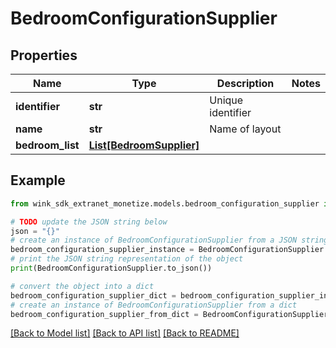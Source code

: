 # BedroomConfigurationSupplier


## Properties

Name | Type | Description | Notes
------------ | ------------- | ------------- | -------------
**identifier** | **str** | Unique identifier | 
**name** | **str** | Name of layout | 
**bedroom_list** | [**List[BedroomSupplier]**](BedroomSupplier.md) |  | 

## Example

```python
from wink_sdk_extranet_monetize.models.bedroom_configuration_supplier import BedroomConfigurationSupplier

# TODO update the JSON string below
json = "{}"
# create an instance of BedroomConfigurationSupplier from a JSON string
bedroom_configuration_supplier_instance = BedroomConfigurationSupplier.from_json(json)
# print the JSON string representation of the object
print(BedroomConfigurationSupplier.to_json())

# convert the object into a dict
bedroom_configuration_supplier_dict = bedroom_configuration_supplier_instance.to_dict()
# create an instance of BedroomConfigurationSupplier from a dict
bedroom_configuration_supplier_from_dict = BedroomConfigurationSupplier.from_dict(bedroom_configuration_supplier_dict)
```
[[Back to Model list]](../README.md#documentation-for-models) [[Back to API list]](../README.md#documentation-for-api-endpoints) [[Back to README]](../README.md)


